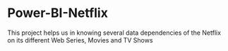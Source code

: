 # Power-BI-Netflix
This project helps us in knowing several data dependencies of the Netflix on its different Web Series, Movies and TV Shows

